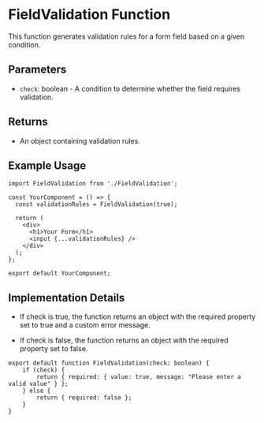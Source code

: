# FieldValidation Function

This function generates validation rules for a form field based on a given condition.

## Parameters

- `check`: boolean - A condition to determine whether the field requires validation.

## Returns

- An object containing validation rules.

## Example Usage

```tsx
import FieldValidation from './FieldValidation';

const YourComponent = () => {
  const validationRules = FieldValidation(true);

  return (
    <div>
      <h1>Your Form</h1>
      <input {...validationRules} />
    </div>
  );
};

export default YourComponent;
```

## Implementation Details

- If check is true, the function returns an object with the required property set to true and a custom error message.

- If check is false, the function returns an object with the required property set to false.

```tsx
export default function FieldValidation(check: boolean) {
    if (check) {
        return { required: { value: true, message: "Please enter a valid value" } };
    } else {
        return { required: false };
    }
}
```